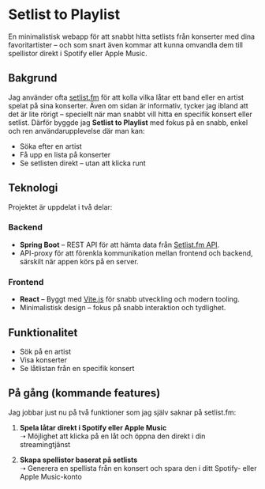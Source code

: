 # Setlist to Playlist

En minimalistisk webapp för att snabbt hitta setlists från konserter med dina favoritartister – och som snart även kommar att kunna omvandla dem till spellistor direkt i Spotify eller Apple Music.

## Bakgrund

Jag använder ofta [setlist.fm](https://www.setlist.fm) för att kolla vilka låtar ett band eller en artist spelat på sina konserter. Även om sidan är informativ, tycker jag ibland att det är lite rörigt – speciellt när man snabbt vill hitta en specifik konsert eller setlist. Därför byggde jag **Setlist to Playlist** med fokus på en snabb, enkel och ren användarupplevelse där man kan:

- Söka efter en artist
- Få upp en lista på konserter
- Se setlisten direkt – utan att klicka runt

## Teknologi

Projektet är uppdelat i två delar:

### Backend
- **Spring Boot** – REST API för att hämta data från [Setlist.fm API](https://api.setlist.fm/docs/).
- API-proxy för att förenkla kommunikation mellan frontend och backend, särskilt när appen körs på en server.

### Frontend
- **React** – Byggt med [Vite.js](https://vitejs.dev) för snabb utveckling och modern tooling.
- Minimalistisk design – fokus på snabb interaktion och tydlighet.

## Funktionalitet

- Sök på en artist
- Visa konserter
- Se låtlistan från en specifik konsert

## På gång (kommande features)

Jag jobbar just nu på två funktioner som jag själv saknar på setlist.fm:

1. **Spela låtar direkt i Spotify eller Apple Music**  
   ➝ Möjlighet att klicka på en låt och öppna den direkt i din streamingtjänst

2. **Skapa spellistor baserat på setlists**  
   ➝ Generera en spellista från en konsert och spara den i ditt Spotify- eller Apple Music-konto
